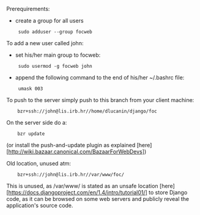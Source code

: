 Prerequirements:

 - create a group for all users

        sudo adduser --group focweb

To add a new user called john:

 - set his/her main group to focweb:

        sudo usermod -g focweb john

 - append the following command to the end of his/her ~/.bashrc file:

        umask 003

To push to the server simply push to this branch from your client machine:

        bzr+ssh://john@lis.irb.hr//home/dlucanin/django/foc

On the server side do a:

        bzr update

(or install the push-and-update plugin as explained [here][http://wiki.bazaar.canonical.com/BazaarForWebDevs])

Old location, unused atm:

        bzr+ssh://john@lis.irb.hr//var/www/foc/

This is unused, as /var/www/ is stated as an unsafe location [here][https://docs.djangoproject.com/en/1.4/intro/tutorial01/] to store Django code, as it can be browsed on some web servers and publicly reveal the application's source code.